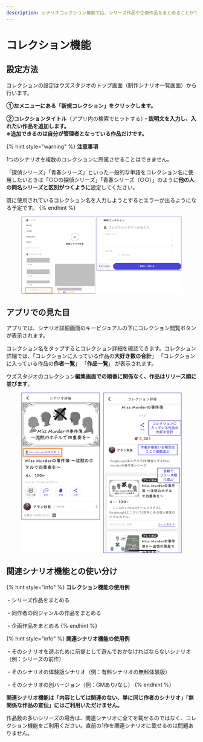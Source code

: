 ```yaml
---
description: シナリオコレクション機能では、シリーズ作品や企画作品をまとめることができます。
---
```


# コレクション機能



## 設定方法

コレクションの設定はウズスタジオのトップ画面（制作シナリオ一覧画面）から行います。

**①左メニューにある「新規コレクション」をクリックします。**

**②コレクションタイトル**（アプリ内の検索でヒットする）**・説明文を入力し、入れたい作品を追加します。**\
**※追加できるのは自分が管理者となっている作品だけです。**

{% hint style="warning" %}
**注意事項**

1つのシナリオを複数のコレクションに所属させることはできません。

「探偵シリーズ」「青春シリーズ」といった一般的な単語をコレクション名に使用したいときは「○○の探偵シリーズ」「青春シリーズ（○○）」のように**他の人の同名シリーズと区別がつくように**設定してください。

既に使用されているコレクション名を入力しようとするとエラーが出るようになる予定です。
{% endhint %}

<figure><img src="../.gitbook/assets/image (145).png" alt=""><figcaption></figcaption></figure>



## アプリでの見た目

アプリでは、シナリオ詳細画面のキービジュアルの下にコレクション閲覧ボタンが表示されます。

コレクション名をタップするとコレクション詳細を確認できます。コレクション詳細では、「コレクションに入っている作品の**大好き数の合計**」 「コレクションに入っている作品の**作者一覧**」 「**作品一覧**」 が表示されます。

ウズスタジオのコレクション**編集画面での順番に関係なく、作品はリリース順に並びます**。

<figure><img src="../.gitbook/assets/image (146).png" alt=""><figcaption></figcaption></figure>



## 関連シナリオ機能との使い分け

{% hint style="info" %}
**コレクション機能の使用例**

・シリーズ作品をまとめる

・同作者の同ジャンルの作品をまとめる

・企画作品をまとめる
{% endhint %}

{% hint style="info" %}
**関連シナリオ機能の使用例**

・そのシナリオを遊ぶために前提として遊んでおかなければならないシナリオ（例：シリーズの前作）

&#x20;・そのシナリオの体験版シナリオ（例：有料シナリオの無料体験版）&#x20;

・そのシナリオの別バージョン（例：GMあり/なし）
{% endhint %}

**関連シナリオ機能は「内容としては関連のない、単に同じ作者のシナリオ」「無関係な作品の宣伝」にはご利用いただけません。**&#x20;

作品数の多いシリーズの場合は、関連シナリオに全てを載せるのではなく、コレクション機能をご利用ください。直前の1作を関連シナリオに載せるのは問題ありません。



